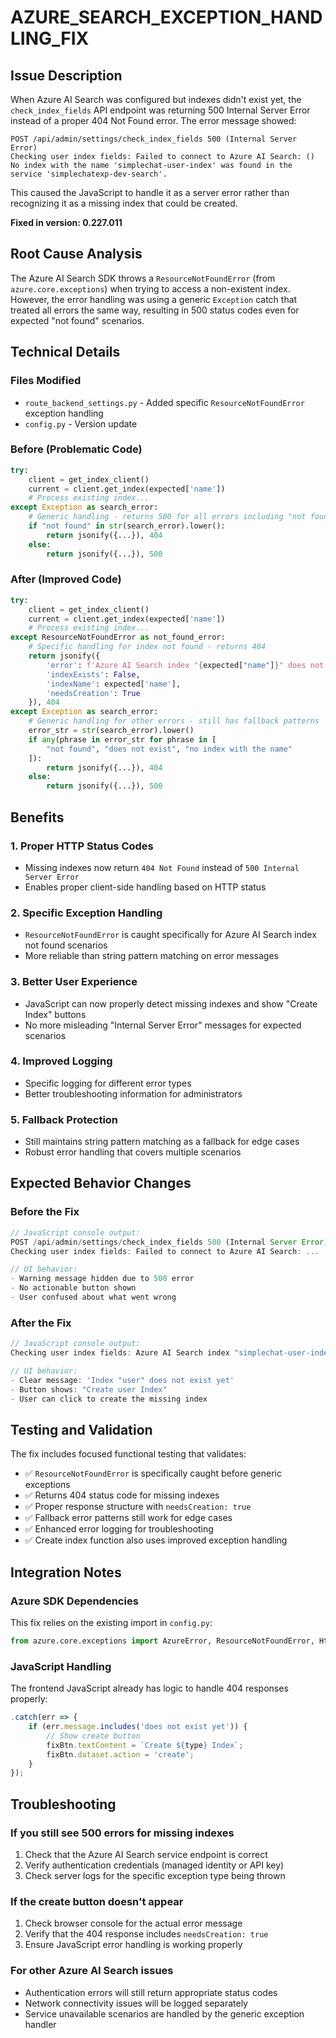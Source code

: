 # AZURE_SEARCH_EXCEPTION_HANDLING_FIX

## Issue Description
When Azure AI Search was configured but indexes didn't exist yet, the `check_index_fields` API endpoint was returning 500 Internal Server Error instead of a proper 404 Not Found error. The error message showed:

```
POST /api/admin/settings/check_index_fields 500 (Internal Server Error)
Checking user index fields: Failed to connect to Azure AI Search: () No index with the name 'simplechat-user-index' was found in the service 'simplechatexp-dev-search'.
```

This caused the JavaScript to handle it as a server error rather than recognizing it as a missing index that could be created.

**Fixed in version: 0.227.011**

## Root Cause Analysis
The Azure AI Search SDK throws a `ResourceNotFoundError` (from `azure.core.exceptions`) when trying to access a non-existent index. However, the error handling was using a generic `Exception` catch that treated all errors the same way, resulting in 500 status codes even for expected "not found" scenarios.

## Technical Details

### Files Modified
- `route_backend_settings.py` - Added specific `ResourceNotFoundError` exception handling
- `config.py` - Version update

### Before (Problematic Code)
```python
try:
    client = get_index_client()
    current = client.get_index(expected['name'])
    # Process existing index...
except Exception as search_error:
    # Generic handling - returns 500 for all errors including "not found"
    if "not found" in str(search_error).lower():
        return jsonify({...}), 404
    else:
        return jsonify({...}), 500
```

### After (Improved Code)
```python
try:
    client = get_index_client()
    current = client.get_index(expected['name'])
    # Process existing index...
except ResourceNotFoundError as not_found_error:
    # Specific handling for index not found - returns 404
    return jsonify({
        'error': f'Azure AI Search index "{expected["name"]}" does not exist yet',
        'indexExists': False,
        'indexName': expected['name'],
        'needsCreation': True
    }), 404
except Exception as search_error:
    # Generic handling for other errors - still has fallback patterns
    error_str = str(search_error).lower()
    if any(phrase in error_str for phrase in [
        "not found", "does not exist", "no index with the name"
    ]):
        return jsonify({...}), 404
    else:
        return jsonify({...}), 500
```

## Benefits

### 1. **Proper HTTP Status Codes**
- Missing indexes now return `404 Not Found` instead of `500 Internal Server Error`
- Enables proper client-side handling based on HTTP status

### 2. **Specific Exception Handling**
- `ResourceNotFoundError` is caught specifically for Azure AI Search index not found scenarios
- More reliable than string pattern matching on error messages

### 3. **Better User Experience**
- JavaScript can now properly detect missing indexes and show "Create Index" buttons
- No more misleading "Internal Server Error" messages for expected scenarios

### 4. **Improved Logging**
- Specific logging for different error types
- Better troubleshooting information for administrators

### 5. **Fallback Protection**
- Still maintains string pattern matching as a fallback for edge cases
- Robust error handling that covers multiple scenarios

## Expected Behavior Changes

### Before the Fix
```javascript
// JavaScript console output:
POST /api/admin/settings/check_index_fields 500 (Internal Server Error)
Checking user index fields: Failed to connect to Azure AI Search: ...

// UI behavior:
- Warning message hidden due to 500 error
- No actionable button shown
- User confused about what went wrong
```

### After the Fix
```javascript
// JavaScript console output:
Checking user index fields: Azure AI Search index "simplechat-user-index" does not exist yet

// UI behavior:
- Clear message: 'Index "user" does not exist yet'
- Button shows: "Create user Index"
- User can click to create the missing index
```

## Testing and Validation

The fix includes focused functional testing that validates:
- ✅ `ResourceNotFoundError` is specifically caught before generic exceptions
- ✅ Returns 404 status code for missing indexes
- ✅ Proper response structure with `needsCreation: true`
- ✅ Fallback error patterns still work for edge cases
- ✅ Enhanced error logging for troubleshooting
- ✅ Create index function also uses improved exception handling

## Integration Notes

### Azure SDK Dependencies
This fix relies on the existing import in `config.py`:
```python
from azure.core.exceptions import AzureError, ResourceNotFoundError, HttpResponseError, ServiceRequestError
```

### JavaScript Handling
The frontend JavaScript already has logic to handle 404 responses properly:
```javascript
.catch(err => {
    if (err.message.includes('does not exist yet')) {
        // Show create button
        fixBtn.textContent = `Create ${type} Index`;
        fixBtn.dataset.action = 'create';
    }
});
```

## Troubleshooting

### If you still see 500 errors for missing indexes
1. Check that the Azure AI Search service endpoint is correct
2. Verify authentication credentials (managed identity or API key)
3. Check server logs for the specific exception type being thrown

### If the create button doesn't appear
1. Check browser console for the actual error message
2. Verify that the 404 response includes `needsCreation: true`
3. Ensure JavaScript error handling is working properly

### For other Azure AI Search issues
- Authentication errors will still return appropriate status codes
- Network connectivity issues will be logged separately
- Service unavailable scenarios are handled by the generic exception handler
